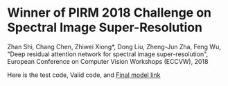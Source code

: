 # Winner of PIRM 2018 Challenge on Spectral Image Super-Resolution 

Zhan Shi, Chang Chen, Zhiwei Xiong*, Dong Liu, Zheng-Jun Zha, Feng Wu, "Deep residual attention network for spectral image super-resolution", European Conference on Computer Vision Workshops (ECCVW), 2018

Here is the test code, Valid code, and [Final model link](https://drive.google.com/drive/folders/1iJJEXDalJ7z5wAt5qTxyDg4zBS-FQM-d?usp=sharing)
